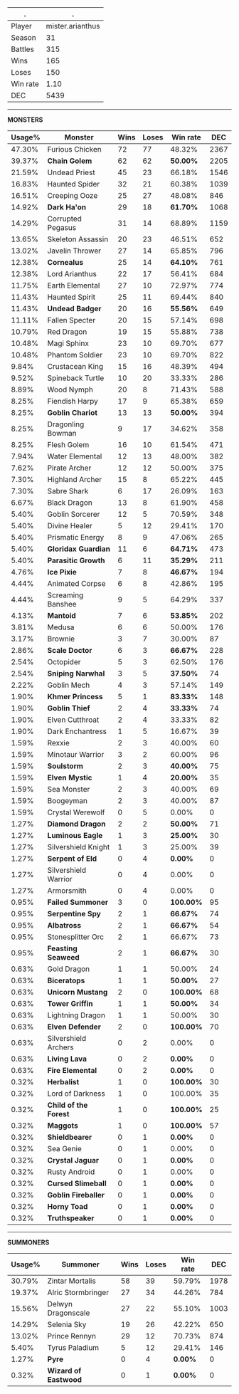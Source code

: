 .|.
|-|-
Player|mister.arianthus
Season|31
Battles|315
Wins|165
Loses|150
Win rate|1.10
DEC|5439

---
**MONSTERS**

Usage%|Monster|Wins|Loses|Win rate|DEC|
-|-|-|-|-|-|
47.30%|Furious Chicken|72|77|48.32%|2367|
39.37%|**Chain Golem**|62|62|**50.00%**|2205|
21.59%|Undead Priest|45|23|66.18%|1546|
16.83%|Haunted Spider|32|21|60.38%|1039|
16.51%|Creeping Ooze|25|27|48.08%|846|
14.92%|**Dark Ha'on**|29|18|**61.70%**|1068|
14.29%|Corrupted Pegasus|31|14|68.89%|1159|
13.65%|Skeleton Assassin|20|23|46.51%|652|
13.02%|Javelin Thrower|27|14|65.85%|796|
12.38%|**Cornealus**|25|14|**64.10%**|761|
12.38%|Lord Arianthus|22|17|56.41%|684|
11.75%|Earth Elemental|27|10|72.97%|774|
11.43%|Haunted Spirit|25|11|69.44%|840|
11.43%|**Undead Badger**|20|16|**55.56%**|649|
11.11%|Fallen Specter|20|15|57.14%|698|
10.79%|Red Dragon|19|15|55.88%|738|
10.48%|Magi Sphinx|23|10|69.70%|677|
10.48%|Phantom Soldier|23|10|69.70%|822|
9.84%|Crustacean King|15|16|48.39%|494|
9.52%|Spineback Turtle|10|20|33.33%|286|
8.89%|Wood Nymph|20|8|71.43%|588|
8.25%|Fiendish Harpy|17|9|65.38%|659|
8.25%|**Goblin Chariot**|13|13|**50.00%**|394|
8.25%|Dragonling Bowman|9|17|34.62%|358|
8.25%|Flesh Golem|16|10|61.54%|471|
7.94%|Water Elemental|12|13|48.00%|382|
7.62%|Pirate Archer|12|12|50.00%|375|
7.30%|Highland Archer|15|8|65.22%|445|
7.30%|Sabre Shark|6|17|26.09%|163|
6.67%|Black Dragon|13|8|61.90%|458|
5.40%|Goblin Sorcerer|12|5|70.59%|348|
5.40%|Divine Healer|5|12|29.41%|170|
5.40%|Prismatic Energy|8|9|47.06%|265|
5.40%|**Gloridax Guardian**|11|6|**64.71%**|473|
5.40%|**Parasitic Growth**|6|11|**35.29%**|211|
4.76%|**Ice Pixie**|7|8|**46.67%**|194|
4.44%|Animated Corpse|6|8|42.86%|195|
4.44%|Screaming Banshee|9|5|64.29%|337|
4.13%|**Mantoid**|7|6|**53.85%**|202|
3.81%|Medusa|6|6|50.00%|176|
3.17%|Brownie|3|7|30.00%|87|
2.86%|**Scale Doctor**|6|3|**66.67%**|228|
2.54%|Octopider|5|3|62.50%|176|
2.54%|**Sniping Narwhal**|3|5|**37.50%**|74|
2.22%|Goblin Mech|4|3|57.14%|149|
1.90%|**Khmer Princess**|5|1|**83.33%**|148|
1.90%|**Goblin Thief**|2|4|**33.33%**|74|
1.90%|Elven Cutthroat|2|4|33.33%|82|
1.90%|Dark Enchantress|1|5|16.67%|39|
1.59%|Rexxie|2|3|40.00%|60|
1.59%|Minotaur Warrior|3|2|60.00%|96|
1.59%|**Soulstorm**|2|3|**40.00%**|75|
1.59%|**Elven Mystic**|1|4|**20.00%**|35|
1.59%|Sea Monster|2|3|40.00%|69|
1.59%|Boogeyman|2|3|40.00%|87|
1.59%|Crystal Werewolf|0|5|0.00%|0|
1.27%|**Diamond Dragon**|2|2|**50.00%**|71|
1.27%|**Luminous Eagle**|1|3|**25.00%**|30|
1.27%|Silvershield Knight|1|3|25.00%|39|
1.27%|**Serpent of Eld**|0|4|**0.00%**|0|
1.27%|Silvershield Warrior|0|4|0.00%|0|
1.27%|Armorsmith|0|4|0.00%|0|
0.95%|**Failed Summoner**|3|0|**100.00%**|95|
0.95%|**Serpentine Spy**|2|1|**66.67%**|74|
0.95%|**Albatross**|2|1|**66.67%**|54|
0.95%|Stonesplitter Orc|2|1|66.67%|73|
0.95%|**Feasting Seaweed**|2|1|**66.67%**|30|
0.63%|Gold Dragon|1|1|50.00%|24|
0.63%|**Biceratops**|1|1|**50.00%**|27|
0.63%|**Unicorn Mustang**|2|0|**100.00%**|68|
0.63%|**Tower Griffin**|1|1|**50.00%**|34|
0.63%|Lightning Dragon|1|1|50.00%|30|
0.63%|**Elven Defender**|2|0|**100.00%**|70|
0.63%|Silvershield Archers|0|2|0.00%|0|
0.63%|**Living Lava**|0|2|**0.00%**|0|
0.63%|**Fire Elemental**|0|2|**0.00%**|0|
0.32%|**Herbalist**|1|0|**100.00%**|30|
0.32%|Lord of Darkness|1|0|100.00%|35|
0.32%|**Child of the Forest**|1|0|**100.00%**|25|
0.32%|**Maggots**|1|0|**100.00%**|57|
0.32%|**Shieldbearer**|0|1|**0.00%**|0|
0.32%|Sea Genie|0|1|0.00%|0|
0.32%|**Crystal Jaguar**|0|1|**0.00%**|0|
0.32%|Rusty Android|0|1|0.00%|0|
0.32%|**Cursed Slimeball**|0|1|**0.00%**|0|
0.32%|**Goblin Fireballer**|0|1|**0.00%**|0|
0.32%|**Horny Toad**|0|1|**0.00%**|0|
0.32%|**Truthspeaker**|0|1|**0.00%**|0|

---
**SUMMONERS**

Usage%|Summoner|Wins|Loses|Win rate|DEC|
-|-|-|-|-|-|
30.79%|Zintar Mortalis|58|39|59.79%|1978|
19.37%|Alric Stormbringer|27|34|44.26%|784|
15.56%|Delwyn Dragonscale|27|22|55.10%|1003|
14.29%|Selenia Sky|19|26|42.22%|650|
13.02%|Prince Rennyn|29|12|70.73%|874|
5.40%|Tyrus Paladium|5|12|29.41%|146|
1.27%|**Pyre**|0|4|**0.00%**|0|
0.32%|**Wizard of Eastwood**|0|1|**0.00%**|0|
